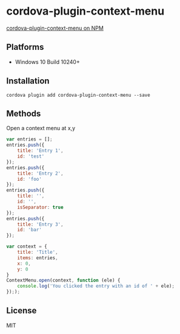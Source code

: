 # cordova-plugin-context-menu
[cordova-plugin-context-menu on NPM](https://www.npmjs.com/package/cordova-plugin-context-menu)


## Platforms
* Windows 10 Build 10240+

## Installation
```
cordova plugin add cordova-plugin-context-menu --save
```

## Methods
Open a context menu at x,y
```javascript
var entries = [];
entries.push({
    title: 'Entry 1',
    id: 'test'
});
entries.push({
    title: 'Entry 2',
    id: 'foo'
});
entries.push({
    title: '',
    id: '',
    isSeparator: true
});
entries.push({
    title: 'Entry 3',
    id: 'bar'
});

var context = {
    title: 'Title',
    items: entries,
    x: 0,
    y: 0
}
ContextMenu.open(context, function (ele) {
    console.log('You clicked the entry with an id of ' + ele);
}););
```

## License
MIT
